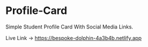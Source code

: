 # Profile-Card
Simple Student Profile Card With Social Media Links. 

Live Link -> https://bespoke-dolphin-4a3b4b.netlify.app
